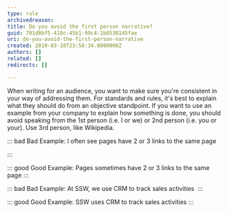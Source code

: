 ```yaml
---
type: rule
archivedreason: 
title: Do you avoid the first person narrative?
guid: 701d8bf5-410c-45b1-99c4-1b8530145fae
uri: do-you-avoid-the-first-person-narrative
created: 2010-03-18T23:58:34.0000000Z
authors: []
related: []
redirects: []

---
```


When writing for an audience, you want to make sure you're consistent in your way of addressing them. For standards and rules, it's best to explain what they should do from an objective standpoint.
 If you want to use an example from your company to explain how something is done, you should avoid speaking from the 1st person (i.e. I or we) or 2nd person (i.e. you or your). Use 3rd person, like Wikipedia.

<!--endintro-->


::: bad
Bad Example: I often see pages have 2 or 3 links to the same page

:::



::: good
Good Example: Pages sometimes have 2 or 3 links to the same page
:::



::: bad
Bad Example: At SSW, we use CRM to track sales activities 
:::



::: good
Good Example: SSW uses CRM to track sales activities
:::

